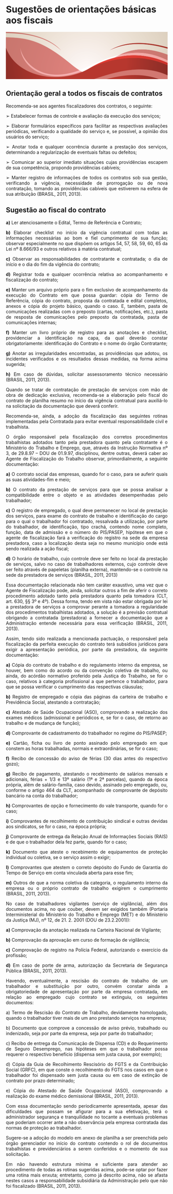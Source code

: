 
# **Sugestões de orientações básicas aos fiscais**

<style>
p.combinado:first-letter { 
	color: #F5843A; 
	font-size:xx-large; 
}
.info {
  background-color: #e7f3fe;
  border-left: 6px solid #2196F3;
}
.success {
  background-color: #ddffdd;
  border-left: 6px solid #4CAF50;
}

.danger {
  background-color: #ffdddd;
  border-left: 6px solid #f44336;
}
</style>

![Legenda](../imagens/capitulo.png)


## Orientação geral a todos os fiscais de contratos

<p style="text-align: justify;">
Recomenda-se aos agentes fiscalizadores dos contratos, o seguinte:
</p>

<p style="text-align: justify;">
➢ Estabelecer formas de controle e avaliação da execução dos serviços;</p>

<p style="text-align: justify;">
➢ Elaborar formulários específicos para facilitar as respectivas avaliações periódicas, verificando
a qualidade do serviço e, se possível, a opinião dos usuários do serviço;</p>

<p style="text-align: justify;">
➢ Anotar toda e qualquer ocorrência durante a prestação dos serviços, determinando a regularização de eventuais faltas ou defeitos;</p>

<p style="text-align: justify;">
➢ Comunicar ao superior imediato situações cujas providências escapem de sua competência,
propondo providências cabíveis;</p>

<p style="text-align: justify;">
➢ Manter registro de informações de todos os contratos sob sua gestão, verificando a vigência,
necessidade de prorrogação ou de nova contratação, tomando as providências cabíveis que
estiverem na esfera de sua atribuição (BRASIL, 2011, 2013).
</p>

## Sugestão ao fiscal do contrato

<p style="text-align: justify;">
<strong>a)</strong> Ler atenciosamente o Edital, Termo de Referência e Contrato;
</p>

<p style="text-align: justify;">
<strong>b)</strong> Elaborar checklist no início da vigência contratual com todas as informações necessárias ao
bom e fiel cumprimento de sua função; observar especialmente no que dispõem os artigos 54,
57, 58, 59, 60, 65 da Lei nº 8.666/93 e outros relativos à matéria contratual;
</p>

<p style="text-align: justify;">
<strong>c)</strong> Observar as responsabilidades de contratante e contratada; o dia de início e o dia do fim da
vigência do contrato;
</p>

<p style="text-align: justify;">
<strong>d)</strong> Registrar toda e qualquer ocorrência relativa ao acompanhamento e fiscalização do contrato;
</p>

<p style="text-align: justify;">
<strong>e)</strong> Manter um arquivo próprio para o fim exclusivo de acompanhamento da execução do Contrato
em que possa guardar: cópia do Termo de Referência, cópia do contrato, proposta da contratada e edital completos, anexos e cópia do projeto básico, quando o caso. E, também, pasta
de comunicações realizadas com o preposto (cartas, notificações, etc.), pasta de resposta de
comunicações pelo preposto da contratada, pasta de comunicações internas;
</p>

<p style="text-align: justify;">
<strong>f)</strong> Manter um livro próprio de registro para as anotações e checklist, providenciar a identificação
na capa, da qual deverão constar obrigatoriamente: identificação do Contrato e o nome do
órgão Contratante;
</p>

<p style="text-align: justify;">
<strong>g)</strong> Anotar as irregularidades encontradas, as providências que adotou, os incidentes verificados e
os resultados dessas medidas, na forma acima sugerida;
</p>

<p style="text-align: justify;">
<strong>h)</strong> Em caso de dúvidas, solicitar assessoramento técnico necessário (BRASIL, 2011, 2013).
</p>

<p style="text-align: justify;">
Quando se tratar de contratação de prestação de serviços com mão de obra de dedicação
exclusiva, recomenda-se a elaboração pelo fiscal do contrato de planilha resumo no início da
vigência contratual para auxiliá-lo na solicitação da documentação que deverá conferir.
</p>

<p style="text-align: justify;">
Recomenda-se, ainda, a adoção da fiscalização das seguintes rotinas implementadas pela
Contratada para evitar eventual responsabilidade civil e trabalhista.
</p>

<p style="text-align: justify;">
O órgão responsável pela fiscalização dos corretos procedimentos trabalhistas adotados tanto
pela prestadora quanto pela contratante é o Ministério do Trabalho e Emprego, que, através da
Instrução Normativa nº 3, de 29.8.97 – DOU de 01.9.97, disciplinou, dentre outras, deverá caber ao
Agente de Fiscalização do Trabalho observar, primordialmente, a seguinte documentação:
</p>

<p style="text-align: justify;">
<strong>a)</strong> O contrato social das empresas, quando for o caso, para se auferir quais as suas atividades-fim
e meio;
</p>

<p style="text-align: justify;">
<strong>b)</strong> O contrato da prestação de serviços para que se possa analisar a compatibilidade entre o
objeto e as atividades desempenhadas pelo trabalhador;
</p>

<p style="text-align: justify;">
<strong>c)</strong> O registro de empregado, o qual deve permanecer no local de prestação dos serviços, para
exame do contrato de trabalho e identificação do cargo para o qual o trabalhador foi contratado,
ressalvada a utilização, por parte do trabalhador, de identificação, tipo crachá, contendo nome
completo, função, data de admissão e o número do PIS/PASEP, hipótese em que o agente de
fiscalização fará a verificação do registro na sede da empresa prestadora, caso a localização
desta seja no mesmo município onde está sendo realizada a ação fiscal;
</p>

<p style="text-align: justify;">
<strong>d)</strong> O horário de trabalho, cujo controle deve ser feito no local da prestação de serviços, salvo no
caso de trabalhadores externos, cujo controle deve ser feito através de papeletas (planilha
externa), mantendo-se o controle na sede da prestadora de serviços (BRASIL, 2011, 2013)
</p>

<p style="text-align: justify;">
Essa documentação relacionada não tem caráter exaustivo, uma vez que o Agente de Fiscalização pode, ainda, solicitar outros a fim de aferir o correto procedimento adotado tanto pela prestadora
quanto pela tomadora (CLT, art. 630, §§ 3º e 4º). Dessa forma, tendo em vista não estar obrigada
por lei a prestadora de serviços a comprovar perante a tomadora a regularidade dos procedimentos
trabalhistas adotados, a solução é a previsão contratual obrigando a contratada (prestadora) a
fornecer a documentação que a Administração entende necessária para essa verificação (BRASIL,
2011, 2013).
</p>

<p style="text-align: justify;">
Assim, tendo sido realizada a mencionada pactuação, o responsável pela fiscalização da perfeita
execução do contrato terá subsídios jurídicos para exigir a apresentação periódica, por parte da
prestadora, da seguinte documentação:
</p>

<p style="text-align: justify;">
<strong>a)</strong> Cópia do contrato de trabalho e do regulamento interno da empresa, se houver, bem como
do acordo ou da convenção coletiva de trabalho, ou ainda, do acórdão normativo proferido
pela Justiça do Trabalho, se for o caso, relativos à categoria profissional a que pertence o
trabalhador, para que se possa verificar o cumprimento das respectivas cláusulas;
</p>

<p style="text-align: justify;">
<strong>b)</strong> Registro de empregado e cópia das páginas da carteira de trabalho e Previdência Social,
atestando a contratação;
</p>

<p style="text-align: justify;">
<strong>c)</strong> Atestado de Saúde Ocupacional (ASO), comprovando a realização dos exames médicos
(admissional e periódicos e, se for o caso, de retorno ao trabalho e de mudança de função);
</p>

<p style="text-align: justify;">
<strong>d)</strong> Comprovante de cadastramento do trabalhador no regime do PIS/PASEP;
</p>

<p style="text-align: justify;">
<strong>e)</strong> Cartão, ficha ou livro de ponto assinado pelo empregado em que constem as horas trabalhadas,
normais e extraordinárias, se for o caso;
</p>

<p style="text-align: justify;">
<strong>f)</strong> Recibo de concessão do aviso de férias (30 dias antes do respectivo gozo);
</p>

<p style="text-align: justify;">
<strong>g)</strong> Recibo de pagamento, atestando o recebimento de salários mensais e adicionais, férias + 1/3
e 13º salário (1ª e 2ª parcelas), quando da época própria, além de salário-família, caso devido,
assinado pelo empregado, ou, conforme o artigo 464 da CLT, acompanhado de comprovante
de depósito bancário na conta do trabalhador;
</p>

<p style="text-align: justify;">
<strong>h)</strong> Comprovantes de opção e fornecimento do vale transporte, quando for o caso;
</p>

<p style="text-align: justify;">
<strong>i)</strong> Comprovantes de recolhimento de contribuição sindical e outras devidas aos sindicatos, se for
o caso, na época própria;
</p>


<p style="text-align: justify;">
<strong>j)</strong> Comprovante de entrega da Relação Anual de Informações Sociais (RAIS) e de que o trabalhador dela fez parte, quando for o caso;
</p>

<p style="text-align: justify;">
<strong>k)</strong> Documento que ateste o recebimento de equipamentos de proteção individual ou coletiva, se
o serviço assim o exigir;
</p>



<p style="text-align: justify;">
<strong>l)</strong> Comprovantes que atestem o correto depósito do Fundo de Garantia do Tempo de Serviço em
conta vinculada aberta para esse fim;
</p>

<p style="text-align: justify;">
<strong>m)</strong> Outros de que a norma coletiva da categoria, o regulamento interno da empresa ou o próprio
contrato de trabalho exigirem o cumprimento (BRASIL, 2011, 2013).
</p>


<p style="text-align: justify;">
No caso de trabalhadores vigilantes (serviço de vigilância), além dos documentos acima, no que
couber, devem ser exigidos também (Portaria Interministerial do Ministério do Trabalho e Emprego
(MET) e do Ministério da Justiça (MJ), nº 12, de 21. 2. 2001 (DOU de 23.2.2001)):
</p>

<p style="text-align: justify;">
<strong>a)</strong> Comprovação da anotação realizada na Carteira Nacional de Vigilante;
</p>

<p style="text-align: justify;">
<strong>b)</strong> Comprovação da aprovação em curso de formação de vigilância;
</p>

<p style="text-align: justify;">
<strong>c)</strong> Comprovação de registro na Polícia Federal, autorizando o exercício da profissão;
</p>

<p style="text-align: justify;">
<strong>d)</strong> Em caso de porte de arma, autorização da Secretaria de Segurança Pública (BRASIL, 2011,
2013).
</p>

<p style="text-align: justify;">
Havendo, eventualmente, a rescisão do contrato de trabalho de um trabalhador e substituição por
outro, convém constar ainda a obrigatoriedade de apresentação por parte da empresa contratada,
em relação ao empregado cujo contrato se extinguiu, os seguintes documentos:
</p>

<p style="text-align: justify;">
a) Termo de Rescisão do Contrato de Trabalho, devidamente homologado, quando o trabalhador
tiver mais de um ano prestando serviços na empresa;
</p>

<p style="text-align: justify;">
b) Documento que comprove a concessão de aviso prévio, trabalhado ou indenizado, seja por
parte da empresa, seja por parte do trabalhador;
</p>

<p style="text-align: justify;">
c) Recibo de entrega da Comunicação de Dispensa (CD) e do Requerimento de Seguro Desemprego, nas hipóteses em que o trabalhador possa requerer o respectivo benefício (dispensa
sem justa causa, por exemplo);
</p>

<p style="text-align: justify;">
d) Cópia da Guia de Recolhimento Rescisório do FGTS e da Contribuição Social (GRFC), em
que conste o recolhimento do FGTS nos casos em que o trabalhador foi dispensado sem justa
causa ou em caso de extinção de contrato por prazo determinado;
</p>


<p style="text-align: justify;">
e) Cópia do Atestado de Saúde Ocupacional (ASO), comprovando a realização do exame médico
demissional (BRASIL, 2011, 2013).
</p>

<p style="text-align: justify;">
Com essa documentação sendo periodicamente apresentada, apesar das dificuldades que
possam se afigurar para a sua efetivação, terá o administrador segurança e tranquilidade no tocante
a eventuais problemas que poderiam ocorrer ante a não observância pela empresa contratada das
normas de proteção ao trabalhador.
</p>

<p style="text-align: justify;">
Sugere-se a adoção do modelo em anexo de planilha a ser preenchida pelo órgão gerenciador
no início do contrato contendo o rol de documentos trabalhistas e previdenciários a serem conferidos
e o momento de sua solicitação.
</p>


<p style="text-align: justify;">
Em não havendo estrutura mínima e suficiente para atender ao procedimento de todas as rotinas
sugeridas acima, pode-se optar por fazer uma rotina mais enxuta; entretanto, como já descrito
acima, não se afasta nestes casos a responsabilidade subsidiária da Administração pelo que não foi
fiscalizado (BRASIL, 2011, 2013).
</p>






